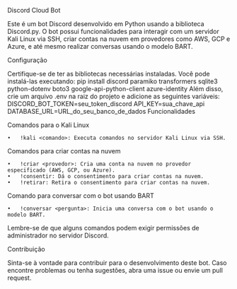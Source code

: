 Discord Cloud Bot

Este é um bot Discord desenvolvido em Python usando a biblioteca Discord.py. O bot possui funcionalidades para interagir com um servidor Kali Linux via SSH, criar contas na nuvem em provedores como AWS, GCP e Azure, e até mesmo realizar conversas usando o modelo BART.

Configuração

Certifique-se de ter as bibliotecas necessárias instaladas. Você pode instalá-las executando:
pip install discord paramiko transformers sqlite3 python-dotenv boto3 google-api-python-client azure-identity
Além disso, crie um arquivo .env na raiz do projeto e adicione as seguintes variáveis:
DISCORD_BOT_TOKEN=seu_token_discord
API_KEY=sua_chave_api
DATABASE_URL=URL_do_seu_banco_de_dados
Funcionalidades

Comandos para o Kali Linux

	•	!kali <comando>: Executa comandos no servidor Kali Linux via SSH.

Comandos para criar contas na nuvem

	•	!criar <provedor>: Cria uma conta na nuvem no provedor especificado (AWS, GCP, ou Azure).
	•	!consentir: Dá o consentimento para criar contas na nuvem.
	•	!retirar: Retira o consentimento para criar contas na nuvem.

Comando para conversar com o bot usando BART

	•	!conversar <pergunta>: Inicia uma conversa com o bot usando o modelo BART.

Lembre-se de que alguns comandos podem exigir permissões de administrador no servidor Discord.

Contribuição

Sinta-se à vontade para contribuir para o desenvolvimento deste bot. Caso encontre problemas ou tenha sugestões, abra uma issue ou envie um pull request.